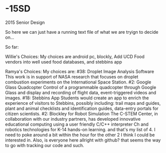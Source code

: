 -15SD
=====

2015 Senior Design 

So here we can just have a running text file of what we are tryign to decide on...

So far: 

Willie's Choices: 
My choices are android pc, blockly, Add UCD Food vendors into well used food databases, and stebbins app

Ramya's Choices: 
My choices are:
#38: Droplet Image Analysis Software
This work is in support of NASA research that focuses on droplet combustion experiments on the International Space Station.
#2: Google Glass Quadcopter 
Control of a programmable quadcopter through Google Glass and display and recording of flight data, event-triggered videos and images.
#18: Stebbins App
Students would create an app to enrich the experience of visitors to Stebbins, possibly including: trail maps and guides, plant and animal checklists and identification guides, data-entry portals for citizen scientists.
#2: Blockley for Robot Simulation 
The C-STEM Center, in collaboration with our industry partners, has developed innovative educational computing using a user friendly C/C++ interpreter Ch and robotics technologies for K-14 hands-on learning.
and that's my list of 4. I need to poke around a bit within the hour for the other 2 I think I could be interested in.
Also, is everyone here allright with github? that seems the way to go with tracking our code and such.
